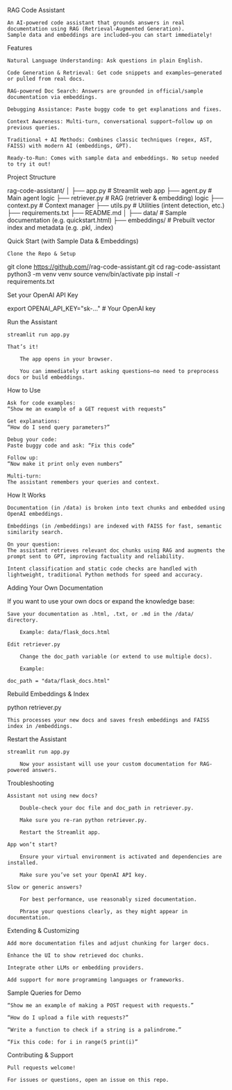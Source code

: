 RAG Code Assistant

    An AI-powered code assistant that grounds answers in real documentation using RAG (Retrieval-Augmented Generation).
    Sample data and embeddings are included—you can start immediately!

Features

    Natural Language Understanding: Ask questions in plain English.

    Code Generation & Retrieval: Get code snippets and examples—generated or pulled from real docs.

    RAG-powered Doc Search: Answers are grounded in official/sample documentation via embeddings.

    Debugging Assistance: Paste buggy code to get explanations and fixes.

    Context Awareness: Multi-turn, conversational support—follow up on previous queries.

    Traditional + AI Methods: Combines classic techniques (regex, AST, FAISS) with modern AI (embeddings, GPT).

    Ready-to-Run: Comes with sample data and embeddings. No setup needed to try it out!

Project Structure

rag-code-assistant/
│
├── app.py               # Streamlit web app
├── agent.py             # Main agent logic
├── retriever.py         # RAG (retriever & embedding) logic
├── context.py           # Context manager
├── utils.py             # Utilities (intent detection, etc.)
├── requirements.txt
├── README.md
│
├── data/                # Sample documentation (e.g. quickstart.html)
├── embeddings/          # Prebuilt vector index and metadata (e.g. .pkl, .index)

Quick Start (with Sample Data & Embeddings)

    Clone the Repo & Setup

git clone https://github.com/<yourusername>/rag-code-assistant.git
cd rag-code-assistant
python3 -m venv venv
source venv/bin/activate
pip install -r requirements.txt

Set your OpenAI API Key

export OPENAI_API_KEY="sk-..."  # Your OpenAI key

Run the Assistant

    streamlit run app.py

    That’s it!

        The app opens in your browser.

        You can immediately start asking questions—no need to preprocess docs or build embeddings.

How to Use

    Ask for code examples:
    “Show me an example of a GET request with requests”

    Get explanations:
    “How do I send query parameters?”

    Debug your code:
    Paste buggy code and ask: “Fix this code”

    Follow up:
    “Now make it print only even numbers”

    Multi-turn:
    The assistant remembers your queries and context.

How It Works

    Documentation (in /data) is broken into text chunks and embedded using OpenAI embeddings.

    Embeddings (in /embeddings) are indexed with FAISS for fast, semantic similarity search.

    On your question:
    The assistant retrieves relevant doc chunks using RAG and augments the prompt sent to GPT, improving factuality and reliability.

    Intent classification and static code checks are handled with lightweight, traditional Python methods for speed and accuracy.

Adding Your Own Documentation

If you want to use your own docs or expand the knowledge base:

    Save your documentation as .html, .txt, or .md in the /data/ directory.

        Example: data/flask_docs.html

    Edit retriever.py

        Change the doc_path variable (or extend to use multiple docs).

        Example:

    doc_path = "data/flask_docs.html"

Rebuild Embeddings & Index

python retriever.py

    This processes your new docs and saves fresh embeddings and FAISS index in /embeddings.

Restart the Assistant

    streamlit run app.py

        Now your assistant will use your custom documentation for RAG-powered answers.

Troubleshooting

    Assistant not using new docs?

        Double-check your doc file and doc_path in retriever.py.

        Make sure you re-ran python retriever.py.

        Restart the Streamlit app.

    App won’t start?

        Ensure your virtual environment is activated and dependencies are installed.

        Make sure you’ve set your OpenAI API key.

    Slow or generic answers?

        For best performance, use reasonably sized documentation.

        Phrase your questions clearly, as they might appear in documentation.

Extending & Customizing

    Add more documentation files and adjust chunking for larger docs.

    Enhance the UI to show retrieved doc chunks.

    Integrate other LLMs or embedding providers.

    Add support for more programming languages or frameworks.

Sample Queries for Demo

    “Show me an example of making a POST request with requests.”

    “How do I upload a file with requests?”

    “Write a function to check if a string is a palindrome.”

    “Fix this code: for i in range(5 print(i)”

Contributing & Support

    Pull requests welcome!

    For issues or questions, open an issue on this repo.
